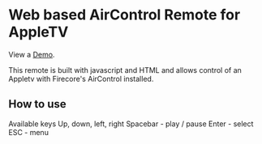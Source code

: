 Web based AirControl Remote for AppleTV
=================

View a [Demo](http://energee.github.io/aircontrol-remote/ "HTML AirControl Demo").

This remote is built with javascript and HTML and allows control of an Appletv with Firecore's AirControl installed.

How to use
--

Available keys
Up, down, left, right
Spacebar - play / pause
Enter - select
ESC - menu

